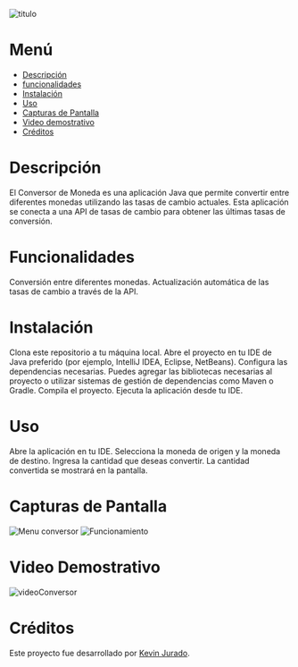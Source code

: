 ![titulo](https://github.com/KevinJJurado/ConversorMonedaKevinJurado/assets/128235203/05808e13-815c-49e6-8bc2-15515150f6ec)

# Menú 
- [Descripción](#Descripción)
- [funcionalidades](#Funcionalidades)
- [Instalación](#Instalación)
- [Uso](#Uso)
- [Capturas de Pantalla](#Capturas-de-pantalla)
- [Video demostrativo](#Vidoe-demostrativo)
- [Créditos](#Créditos)

# Descripción
El Conversor de Moneda es una aplicación Java que permite convertir entre diferentes monedas utilizando las tasas de cambio actuales. Esta aplicación se conecta a una API de tasas de cambio para obtener las últimas tasas de conversión.

# Funcionalidades
Conversión entre diferentes monedas.
Actualización automática de las tasas de cambio a través de la API.

# Instalación
Clona este repositorio a tu máquina local.
Abre el proyecto en tu IDE de Java preferido (por ejemplo, IntelliJ IDEA, Eclipse, NetBeans).
Configura las dependencias necesarias. Puedes agregar las bibliotecas necesarias al proyecto o utilizar sistemas de gestión de dependencias como Maven o Gradle.
Compila el proyecto.
Ejecuta la aplicación desde tu IDE.

# Uso
Abre la aplicación en tu IDE.
Selecciona la moneda de origen y la moneda de destino.
Ingresa la cantidad que deseas convertir.
La cantidad convertida se mostrará en la pantalla.

# Capturas de Pantalla
![Menu conversor](https://github.com/KevinJJurado/ConversorMonedaKevinJurado/assets/128235203/0f00aceb-e421-4b91-9196-41eacdfad867)
![Funcionamiento](https://github.com/KevinJJurado/ConversorMonedaKevinJurado/assets/128235203/3874bd0b-a394-4932-a30b-0c667c5cfb42)


# Video Demostrativo
![videoConversor](https://github.com/KevinJJurado/ConversorMonedaKevinJurado/assets/128235203/11ed64a7-cf7e-45a2-a86f-57d30ae729a6)


# Créditos
Este proyecto fue desarrollado por [Kevin Jurado](https://github.com/KevinJJurado).

